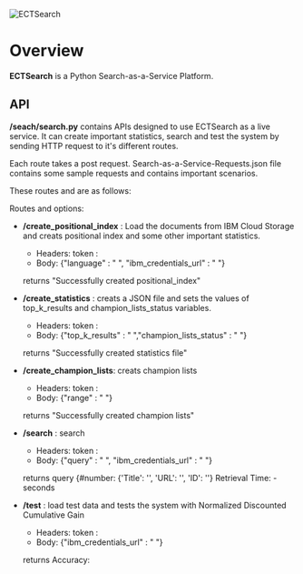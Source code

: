 ![ECTSearch](https://github.com/ECTLab/Search_Service_Platform/blob/master/logo.png "ECTSearch")

# Overview
**ECTSearch** is a Python Search-as-a-Service Platform.


## API
**/seach/search.py** contains APIs designed to use ECTSearch as a live service. It can create important statistics, search and test the system by sending HTTP request to it's different routes.

Each route takes a post request. Search-as-a-Service-Requests.json file contains some sample requests and contains important scenarios.

These routes and are as follows:

Routes and options:
- **/create_positional_index** : Load the documents from IBM Cloud Storage and creats positional index and some other important statistics.
    - Headers: token : 
	- Body: {"language" : " ", "ibm_credentials_url" : " "}
    
	returns "Successfully created positional_index"


- **/create_statistics** : creats a JSON file and sets the values of top_k_results and champion_lists_status variables.
    - Headers: token : 
	- Body: {"top_k_results" : " ","champion_lists_status" : " "}
	
  returns "Successfully created statistics file"


- **/create_champion_lists**: creats champion lists
    - Headers: token : 
	- Body: {"range" : " "}
  
  returns "Successfully created champion lists"



- **/search** : search 
    - Headers: token : 
	- Body: {"query" : " ", "ibm_credentials_url" : " "}

  
  returns query {#number: {'Title': '', 'URL': '', 'ID': ''} Retrieval Time: - seconds


- **/test** : load test data and tests the system with Normalized Discounted Cumulative Gain
    - Headers: token : 
	- Body: {"ibm_credentials_url" : " "}

  
  returns Accuracy: 
